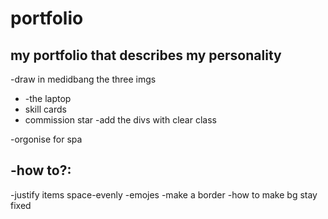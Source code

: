 # portfolio
my portfolio that describes my personality
-----------------------------------------
-draw in medidbang the three imgs 
- -the laptop
- skill cards
- commission star
-add the divs with clear class

-orgonise for spa

-how to?:
---------------------
-justify items space-evenly
-emojes
-make a border 
-how to make bg stay fixed
